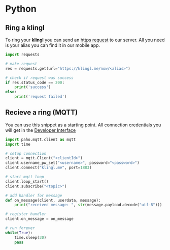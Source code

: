 # Python

## Ring a klingl

To ring your **klingl** you can send an [https request](guide/ring-klingl.html) to our server. All you need is your alias you can find it in our mobile app.

```py
import requests

# make request
res = requests.get(url="https://klingl.me/now/<alias>")

# check if request was success
if res.status_code == 200:
    print('success')
else:
    print('request failed')
```

## Recieve a ring (MQTT)

You can use this snippet as a starting point. All connection credentials you will get in the [Developer Interface](/guide/web-client.html)

```py
import paho.mqtt.client as mqtt
import time

# setup connection
client = mqtt.Client("<clientId>")
client.username_pw_set("<username>", password="<password>")
client.connect("klingl.me", port=1883)

# start mqtt loop
client.loop_start()
client.subscribe("<topic>")

# add handler for message
def on_message(client, userdata, message):
    print("received message: ", str(message.payload.decode("utf-8")))

# register handler
client.on_message = on_message

# run forever
while(True):
    time.sleep(30)
    pass
```
